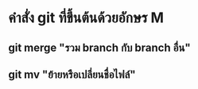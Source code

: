# คำสั่ง git ที่ขึ้นต้นด้วยอักษร M
## git merge "รวม branch กับ branch อื่น"
## git mv "ย้ายหรือเปลี่ยนชื่อไฟล์"
